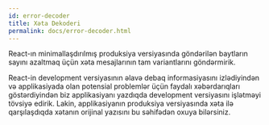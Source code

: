 ```yaml
---
id: error-decoder
title: Xəta Dekoderi
permalink: docs/error-decoder.html
---
```


React-ın minimallaşdırılmış produksiya versiyasında göndərilən baytların sayını azaltmaq üçün xəta mesajlarının tam variantlarını göndərmirik.

React-in development versiyasının əlavə debaq informasiyasını izlədiyindən və applikasiyada olan potensial problemlər üçün faydalı xəbərdarıqları göstərdiyindən biz applikasiyanı yazdıqda development versiyasını işlətməyi tövsiyə edirik. Lakin, applikasiyanın produksiya versiyasında xəta ilə qarşılaşdıqda xətanın orijinal yazısını bu səhifədən oxuya bilərsiniz.